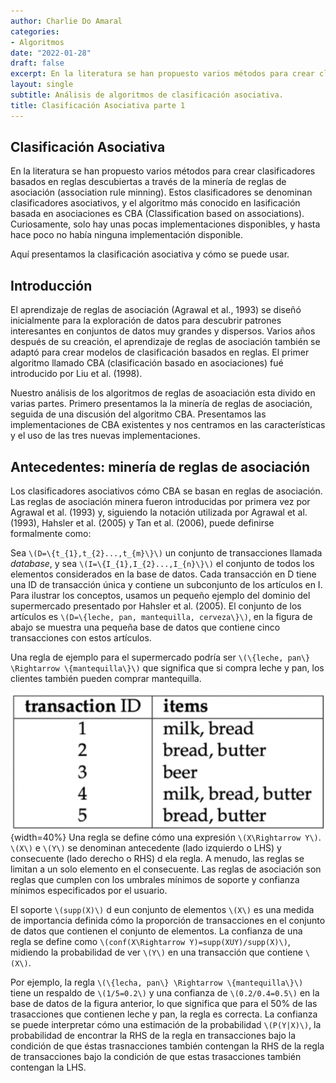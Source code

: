 ```yaml
---
author: Charlie Do Amaral
categories:
- Algoritmos
date: "2022-01-28"
draft: false
excerpt: En la literatura se han propuesto varios métodos para crear clasificadores          basados en reglas descubiertas a través de la minería de reglas de asociación               (association rule minning). Estos clasificadores se denominan clasificadores                asociativos, y el algoritmo más   conocido en lasificación basada en asociaciones es CBA    Classification based on associations). 
layout: single
subtitle: Análisis de algoritmos de clasificación asociativa.
title: Clasificación Asociativa parte 1
---
```



## Clasificación Asociativa

En la literatura se han propuesto varios métodos para crear clasificadores basados en reglas descubiertas a través de la minería de reglas de asociación (association rule minning). Estos clasificadores se denominan clasificadores asociativos, y el algoritmo más conocido en lasificación basada en asociaciones es CBA (Classification based on associations). Curiosamente, solo hay unas pocas implementaciones disponibles, y hasta hace poco no había ninguna implementación disponible. 

Aquí presentamos la clasificación asociativa y cómo se puede usar.

## Introducción

El aprendizaje de reglas de asociación (Agrawal et al., 1993) se diseñó inicialmente para la exploración de datos para descubrir patrones interesantes en conjuntos de datos muy grandes y dispersos. Varios años después de su creación, el aprendizaje de reglas de asociación también se adaptó para crear modelos de clasificación basados en reglas. El primer algoritmo llamado CBA (clasificación basado en asociaciones) fué introducido por Liu et al. (1998).

Nuestro análisis de los algoritmos de reglas de asoaciación esta divido en varias partes. Primero presentamos la la minería de reglas de asociación, seguida de una discusión del algoritmo CBA. Presentamos las implementaciones de CBA existentes y nos centramos en las características y el uso de las tres nuevas implementaciones.

## Antecedentes: minería de reglas de asociación

Los clasificadores asociativos cómo CBA se basan en reglas de asociación. Las reglas de asociación minera fueron introducidas por primera vez por Agrawal et al. (1993) y, siguiendo la notación utilizada por Agrawal et al. (1993), Hahsler et al. (2005) y Tan et al. (2006), puede definirse formalmente como:

Sea `\(D=\{t_{1},t_{2}...,t_{m}\}\)` un conjunto de transacciones llamada _database_, y sea `\(I=\{I_{1},I_{2}...,I_{n}\}\)` el conjunto de todos los elementos considerados en la base de datos. Cada transacción en D tiene una ID de transacción única y contiene un subconjunto de los artículos en I. Para ilustrar los conceptos, usamos un pequeño ejemplo del dominio del supermercado presentado por Hahsler et al. (2005). El conjunto de los artículos es `\(D=\{leche, pan, mantequilla, cerveza\}\)`, en la figura de abajo se muestra una pequeña base de datos que contiene cinco transacciones con estos artículos. 

Una regla de ejemplo para el supermercado podría ser `\(\{leche, pan\} \Rightarrow \{mantequilla\}\)` que significa que si compra leche y pan, los clientes también pueden comprar mantequilla.

![Transacciones](01.png){width=40%}
Una regla se define cómo una expresión `\(X\Rightarrow Y\)`. `\(X\)` e `\(Y\)` se denominan antecedente (lado izquierdo o LHS) y consecuente (lado derecho o RHS) d ela regla. A menudo, las reglas se limitan a un solo elemento en el consecuente. Las reglas de asociación son reglas que cumplen con los umbrales mínimos de soporte y confianza mínimos especificados por el usuario. 

El soporte `\(supp(X)\)` d eun conjunto de elementos `\(X\)` es una medida de importancia definida cómo la proporción de transacciones en el conjunto de datos que contienen el conjunto de elementos. La confianza de una regla se define como `\(conf(X\Rightarrow Y)=supp(XUY)/supp(X)\)`, midiendo la probabilidad de ver `\(Y\)` en una transacción que contiene `\(X\)`.

Por ejemplo, la regla `\(\{lecha, pan\} \Rightarrow \{mantequilla\}\)` tiene un respaldo de `\(1/5=0.2\)` y una confianza de `\(0.2/0.4=0.5\)` en la base de datos de la figura anterior, lo que significa que para el 50% de las trasacciones que contienen leche y pan, la regla es correcta. La confianza se puede interpretar cómo una estimación de la probabilidad `\(P(Y|X)\)`, la probabilidad de encontrar la RHS de la regla en transacciones bajo la condición de que éstas trasnacciones también contengan la RHS de la regla de transacciones bajo la condición de que estas trasacciones también contengan la LHS. 


